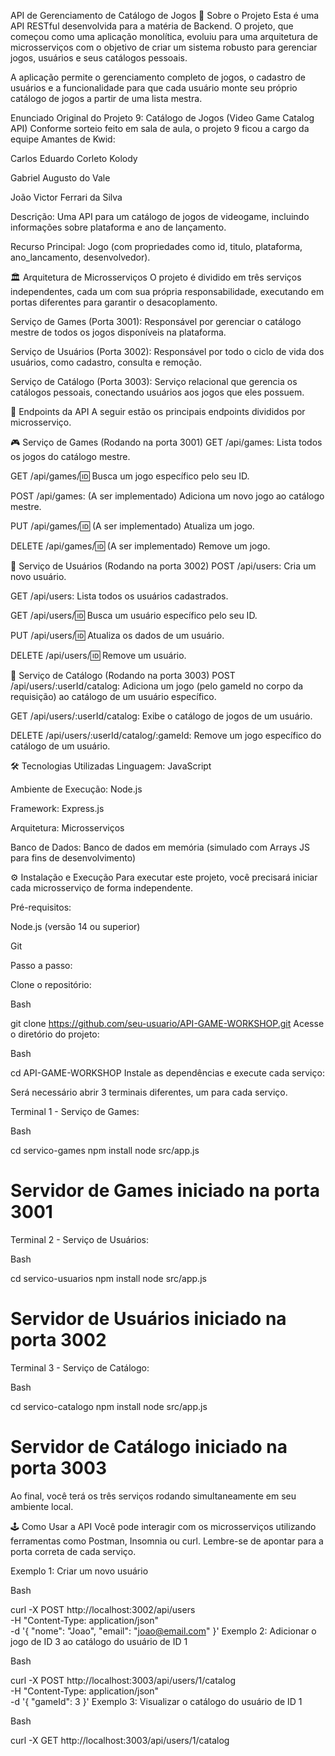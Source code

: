 API de Gerenciamento de Catálogo de Jogos
📖 Sobre o Projeto
Esta é uma API RESTful desenvolvida para a matéria de Backend. O projeto, que começou como uma aplicação monolítica, evoluiu para uma arquitetura de microsserviços com o objetivo de criar um sistema robusto para gerenciar jogos, usuários e seus catálogos pessoais.

A aplicação permite o gerenciamento completo de jogos, o cadastro de usuários e a funcionalidade para que cada usuário monte seu próprio catálogo de jogos a partir de uma lista mestra.

Enunciado Original do Projeto 9: Catálogo de Jogos (Video Game Catalog API)
Conforme sorteio feito em sala de aula, o projeto 9 ficou a cargo da equipe Amantes de Kwid:

Carlos Eduardo Corleto Kolody

Gabriel Augusto do Vale

João Victor Ferrari da Silva

Descrição: Uma API para um catálogo de jogos de videogame, incluindo informações sobre plataforma e ano de lançamento.

Recurso Principal: Jogo (com propriedades como id, titulo, plataforma, ano_lancamento, desenvolvedor).

🏛️ Arquitetura de Microsserviços
O projeto é dividido em três serviços independentes, cada um com sua própria responsabilidade, executando em portas diferentes para garantir o desacoplamento.

Serviço de Games (Porta 3001): Responsável por gerenciar o catálogo mestre de todos os jogos disponíveis na plataforma.

Serviço de Usuários (Porta 3002): Responsável por todo o ciclo de vida dos usuários, como cadastro, consulta e remoção.

Serviço de Catálogo (Porta 3003): Serviço relacional que gerencia os catálogos pessoais, conectando usuários aos jogos que eles possuem.

🚀 Endpoints da API
A seguir estão os principais endpoints divididos por microsserviço.

🎮 Serviço de Games (Rodando na porta 3001)
GET /api/games: Lista todos os jogos do catálogo mestre.

GET /api/games/:id: Busca um jogo específico pelo seu ID.

POST /api/games: (A ser implementado) Adiciona um novo jogo ao catálogo mestre.

PUT /api/games/:id: (A ser implementado) Atualiza um jogo.

DELETE /api/games/:id: (A ser implementado) Remove um jogo.

👤 Serviço de Usuários (Rodando na porta 3002)
POST /api/users: Cria um novo usuário.

GET /api/users: Lista todos os usuários cadastrados.

GET /api/users/:id: Busca um usuário específico pelo seu ID.

PUT /api/users/:id: Atualiza os dados de um usuário.

DELETE /api/users/:id: Remove um usuário.

📜 Serviço de Catálogo (Rodando na porta 3003)
POST /api/users/:userId/catalog: Adiciona um jogo (pelo gameId no corpo da requisição) ao catálogo de um usuário específico.

GET /api/users/:userId/catalog: Exibe o catálogo de jogos de um usuário.

DELETE /api/users/:userId/catalog/:gameId: Remove um jogo específico do catálogo de um usuário.

🛠️ Tecnologias Utilizadas
Linguagem: JavaScript

Ambiente de Execução: Node.js

Framework: Express.js

Arquitetura: Microsserviços

Banco de Dados: Banco de dados em memória (simulado com Arrays JS para fins de desenvolvimento)

⚙️ Instalação e Execução
Para executar este projeto, você precisará iniciar cada microsserviço de forma independente.

Pré-requisitos:

Node.js (versão 14 ou superior)

Git

Passo a passo:

Clone o repositório:

Bash

git clone https://github.com/seu-usuario/API-GAME-WORKSHOP.git
Acesse o diretório do projeto:

Bash

cd API-GAME-WORKSHOP
Instale as dependências e execute cada serviço:

Será necessário abrir 3 terminais diferentes, um para cada serviço.

Terminal 1 - Serviço de Games:

Bash

cd servico-games
npm install
node src/app.js 
# Servidor de Games iniciado na porta 3001
Terminal 2 - Serviço de Usuários:

Bash

cd servico-usuarios
npm install
node src/app.js
# Servidor de Usuários iniciado na porta 3002
Terminal 3 - Serviço de Catálogo:

Bash

cd servico-catalogo
npm install
node src/app.js
# Servidor de Catálogo iniciado na porta 3003
Ao final, você terá os três serviços rodando simultaneamente em seu ambiente local.

🕹️ Como Usar a API
Você pode interagir com os microsserviços utilizando ferramentas como Postman, Insomnia ou curl. Lembre-se de apontar para a porta correta de cada serviço.

Exemplo 1: Criar um novo usuário

Bash

curl -X POST http://localhost:3002/api/users \
-H "Content-Type: application/json" \
-d '{ "nome": "Joao", "email": "joao@email.com" }'
Exemplo 2: Adicionar o jogo de ID 3 ao catálogo do usuário de ID 1

Bash

curl -X POST http://localhost:3003/api/users/1/catalog \
-H "Content-Type: application/json" \
-d '{ "gameId": 3 }'
Exemplo 3: Visualizar o catálogo do usuário de ID 1

Bash

curl -X GET http://localhost:3003/api/users/1/catalog
